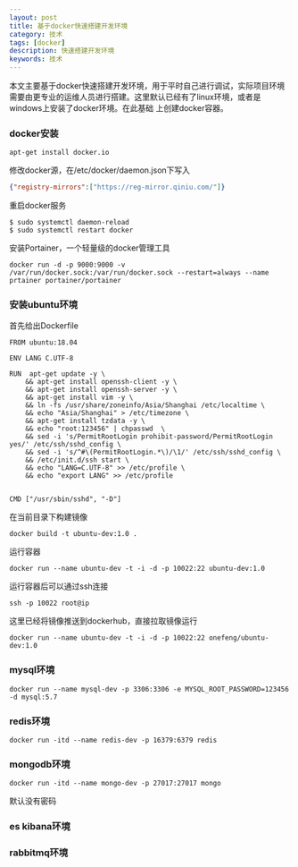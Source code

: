 ```yaml
---
layout: post
title: 基于docker快速搭建开发环境
category: 技术
tags: [docker]
description: 快速搭建开发环境
keywords: 技术
---
```


本文主要基于docker快速搭建开发环境，用于平时自己进行调试，实际项目环境需要由更专业的运维人员进行搭建。这里默认已经有了linux环境，或者是\
windows上安装了docker环境。在此基础 上创建docker容器。

### docker安装

```shell
apt-get install docker.io
```
修改docker源，在/etc/docker/daemon.json下写入
```json
{"registry-mirrors":["https://reg-mirror.qiniu.com/"]}
```
重启docker服务
```shell
$ sudo systemctl daemon-reload
$ sudo systemctl restart docker
```
安装Portainer，一个轻量级的docker管理工具
```shell
docker run -d -p 9000:9000 -v /var/run/docker.sock:/var/run/docker.sock --restart=always --name prtainer portainer/portainer

```
### 安装ubuntu环境

首先给出Dockerfile

```shell
FROM ubuntu:18.04

ENV LANG C.UTF-8

RUN  apt-get update -y \
    && apt-get install openssh-client -y \
    && apt-get install openssh-server -y \
    && apt-get install vim -y \
    && ln -fs /usr/share/zoneinfo/Asia/Shanghai /etc/localtime \
    && echo "Asia/Shanghai" > /etc/timezone \
    && apt-get install tzdata -y \
    && echo "root:123456" | chpasswd  \
    && sed -i 's/PermitRootLogin prohibit-password/PermitRootLogin yes/' /etc/ssh/sshd_config \
    && sed -i 's/^#\(PermitRootLogin.*\)/\1/' /etc/ssh/sshd_config \
    && /etc/init.d/ssh start \
    && echo "LANG=C.UTF-8" >> /etc/profile \
    && echo "export LANG" >> /etc/profile


CMD ["/usr/sbin/sshd", "-D"]

```

在当前目录下构建镜像
```shell
docker build -t ubuntu-dev:1.0 .
```

运行容器
```shell
docker run --name ubuntu-dev -t -i -d -p 10022:22 ubuntu-dev:1.0
```

运行容器后可以通过ssh连接
```shell
ssh -p 10022 root@ip
```

这里已经将镜像推送到dockerhub，直接拉取镜像运行

```shell
docker run --name ubuntu-dev -t -i -d -p 10022:22 onefeng/ubuntu-dev:1.0
```


### mysql环境
```shell
docker run --name mysql-dev -p 3306:3306 -e MYSQL_ROOT_PASSWORD=123456 -d mysql:5.7
```
### redis环境
```shell
docker run -itd --name redis-dev -p 16379:6379 redis
```

### mongodb环境
```shell
docker run -itd --name mongo-dev -p 27017:27017 mongo
```
默认没有密码
### es kibana环境

### rabbitmq环境
